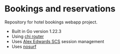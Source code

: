 # Bookings and reservations

Repository for hotel bookings webapp project.

- Built in Go version 1.22.3
- Using [chi router](https://github.com/go-chi/chi)
- Uses [Alex Edwards SCS](https://github.com/alexedwards/scs/v2) session management
- Uses [nosurf](https://github.com/justinas/nosurf)